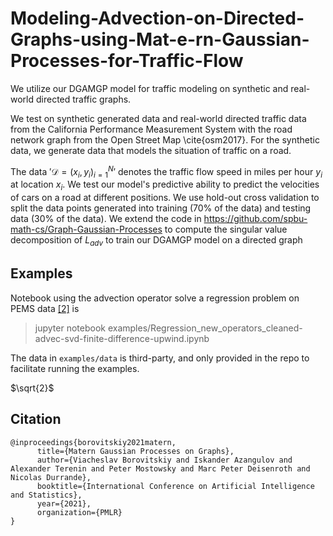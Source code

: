 # Modeling-Advection-on-Directed-Graphs-using-Mat-e-rn-Gaussian-Processes-for-Traffic-Flow

We utilize our DGAMGP model for traffic modeling on synthetic and real-world directed traffic graphs.  

We test on synthetic generated data and real-world directed traffic data from the California Performance Measurement System with the road network graph from the Open Street Map \cite{osm2017}. For the synthetic data, we generate data that models the situation of traffic on a road. 

The data $'\mathcal{D} = (x_i, y_i)_{i=1}^N'$ denotes the traffic flow speed in miles per hour $y_i$ at location $x_i$. We test our model's predictive ability to predict the velocities of cars on a road at different positions.  We use hold-out cross validation to split the data points generated into training (70\% of the data) and testing data (30\% of the data).  We extend the code in https://github.com/spbu-math-cs/Graph-Gaussian-Processes to compute the singular value decomposition of $L_{adv}$ to train our DGAMGP model on a directed graph

## Examples

Notebook using the advection operator solve a regression problem on PEMS data [[2]](https://github.com/VeritasYin/STGCN_IJCAI-18/blob/master/data_loader/PeMS-M.zip) is
> jupyter notebook  examples/Regression_new_operators_cleaned-advec-svd-finite-difference-upwind.ipynb 

The data in `examples/data` is third-party, and only provided in the repo to facilitate running the examples. 

$`\sqrt{2}`$
## Citation
```
@inproceedings{borovitskiy2021matern,
      title={Matern Gaussian Processes on Graphs}, 
      author={Viacheslav Borovitskiy and Iskander Azangulov and Alexander Terenin and Peter Mostowsky and Marc Peter Deisenroth and Nicolas Durrande},
      booktitle={International Conference on Artificial Intelligence and Statistics},
      year={2021},
      organization={PMLR}
}
